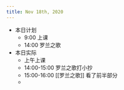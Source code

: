 ```yaml
---
title: Nov 18th, 2020
---
```


- 本日计划
    - 9:00 上课
    - 14:00 罗兰之歌
- 本日实际
    - 上午上课
    - 14:00-15:00 罗兰之歌打小抄
    - 15:00-16:00 [[罗兰之歌]] 看了前半部分
    -
